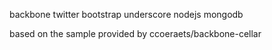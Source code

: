 backbone
twitter bootstrap
underscore
nodejs
mongodb

based on the sample provided by ccoeraets/backbone-cellar 
